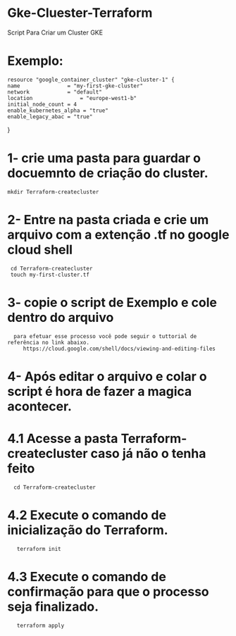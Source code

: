 # Gke-Cluester-Terraform
Script Para Criar um Cluster GKE
# Exemplo:

    resource "google_container_cluster" "gke-cluster-1" {
    name               = "my-first-gke-cluster"
    network            = "default"
    location               = "europe-west1-b"
    initial_node_count = 4
    enable_kubernetes_alpha = "true"
    enable_legacy_abac = "true"
  }
  
  # 1- crie uma pasta para guardar o docuemnto de criação do cluster.
    mkdir Terraform-createcluster
     
  # 2- Entre na pasta criada e crie um arquivo com a extenção .tf no google cloud shell
     cd Terraform-createcluster
     touch my-first-cluster.tf
     
  # 3- copie o script de Exemplo e cole dentro do arquivo
      para efetuar esse processo você pode seguir o tuttorial de referência no link abaixo.
         https://cloud.google.com/shell/docs/viewing-and-editing-files
         
  # 4- Após editar o arquivo e colar o script é hora de fazer a magica acontecer.
  
   # 4.1 Acesse a pasta Terraform-createcluster caso já não o tenha feito
      cd Terraform-createcluster
      
   # 4.2 Execute o comando de inicialização do Terraform.
       terraform init
   
   # 4.3 Execute o comando de confirmação para que o processo seja finalizado.
       terraform apply
      
